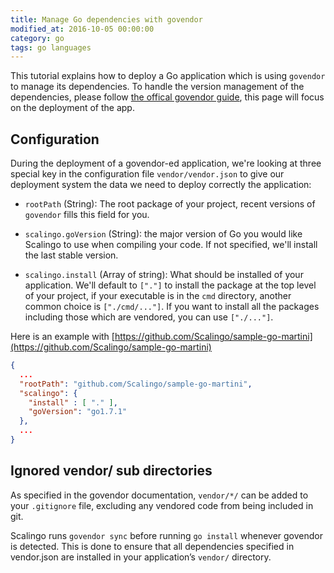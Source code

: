 ```yaml
---
title: Manage Go dependencies with govendor
modified_at: 2016-10-05 00:00:00
category: go
tags: go languages
---
```


This tutorial explains how to deploy a Go application which is using `govendor`
to manage its dependencies.  To handle the version management of the
dependencies, please follow [the offical govendor
guide](https://github.com/kardianos/govendor), this page will focus on the
deployment of the app.

## Configuration

During the deployment of a govendor-ed application, we're looking at three special
key in the configuration file `vendor/vendor.json` to give our deployment system the
data we need to deploy correctly the application:

* `rootPath` (String): The root package of your project, recent versions of
  `govendor` fills this field for you.

* `scalingo.goVersion` (String): the major version of Go you would
  like Scalingo to use when compiling your code. If not specified, we'll install
  the last stable version.

* `scalingo.install` (Array of string): What should be installed of your
  application. We'll default to `["."]` to install the package at the top level
  of your project, if your executable is in the `cmd` directory, another
  common choice is `["./cmd/..."]`. If you want to install all the packages including
  those which are vendored, you can use `["./..."]`.

Here is an example with [https://github.com/Scalingo/sample-go-martini](https://github.com/Scalingo/sample-go-martini)

```json
{
  ...
  "rootPath": "github.com/Scalingo/sample-go-martini",
  "scalingo": {
    "install" : [ "." ],
    "goVersion": "go1.7.1"
  },
  ...
}
```

## Ignored vendor/ sub directories

As specified in the govendor documentation, `vendor/*/` can be added to your `.gitignore`
file, excluding any vendored code from being included in git.

Scalingo runs `govendor sync` before running `go install` whenever govendor is
detected. This is done to ensure that all dependencies specified in vendor.json
are installed in your application’s `vendor/` directory.
